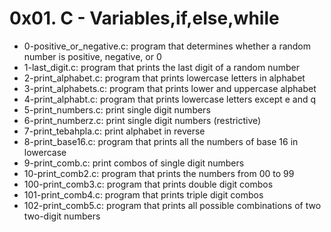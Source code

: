 # 0x01. C - Variables,if,else,while
* 0-positive_or_negative.c: program that determines whether a random number is positive, negative, or 0
* 1-last_digit.c: program that prints the last digit of a random number
* 2-print_alphabet.c: program that prints lowercase letters in alphabet
* 3-print_alphabets.c: program that prints lower and uppercase alphabet
* 4-print_alphabt.c: program that prints lowercase letters except e and q
* 5-print_numbers.c: print single digit numbers
* 6-print_numberz.c: print single digit numbers (restrictive)
* 7-print_tebahpla.c: print alphabet in reverse
* 8-print_base16.c: program that prints all the numbers of base 16 in lowercase
* 9-print_comb.c: print combos of single digit numbers
* 10-print_comb2.c: program that prints the numbers from 00 to 99
* 100-print_comb3.c: program that prints double digit combos
* 101-print_comb4.c: program that prints triple digit combos
* 102-print_comb5.c: program that prints all possible combinations of two two-digit numbers
